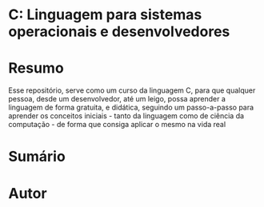 # C: Linguagem para sistemas operacionais e desenvolvedores

# Resumo 
Esse repositório, serve como um curso da linguagem C, para que qualquer pessoa, desde um 
desenvolvedor, até um leigo, possa aprender a linguagem de forma gratuita, e didática, seguindo
um passo-a-passo para aprender os conceitos iniciais - tanto da linguagem como de ciência da 
computação - de forma que consiga aplicar o mesmo na vida real

# Sumário




# Autor 

